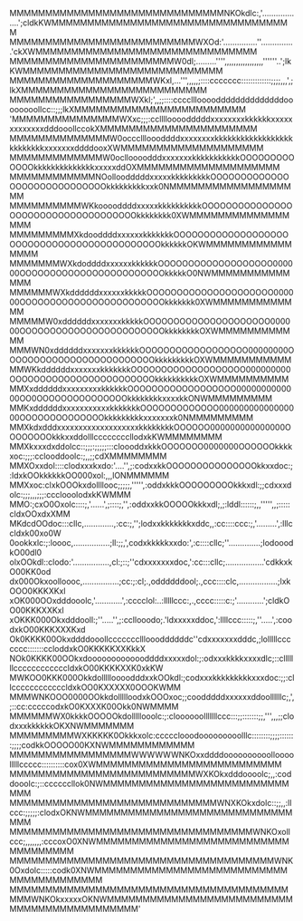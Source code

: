 MMMMMMMMMMMMMMMMMMMMMMMMMMMMMMNKOkdlc:,'..................';cldkKWMMMMMMMMMMMMMMMMMMMMMMMMMMMMMMMMMM
MMMMMMMMMMMMMMMMMMMMMMMMMMWXOd:'...............''...............'ckXWMMMMMMMMMMMMMMMMMMMMMMMMMMMMMMM
MMMMMMMMMMMMMMMMMMMMMMMW0dl;.........'''',,,,,,,,,,,,,,,,,''''''..';lkKWMMMMMMMMMMMMMMMMMMMMMMMMMMMM
MMMMMMMMMMMMMMMMMMMMWKxl,...''',,,,,;::::ccccccc:::::::::::::;;;;,,,',;lkXMMMMMMMMMMMMMMMMMMMMMMMMMM
MMMMMMMMMMMMMMMMMWXkl;',,;;::::cccclllooooddddddddddddddoooooooollcc::;;;lkXMMMMMMMMMMMMMMMMMMMMMMMM
'MMMMMMMMMMMMMMMWXxc;;;:cclllloooodddddxxxxxxxxkkkkkkxxxxxxxxxxxxxdddooollccokXMMMMMMMMMMMMMMMMMMMMMM
MMMMMMMMMMMMMMW0occcllloooddddxxxxxxxxkkkkkkkkkkkkkkkkkkkkkkkkkkxxxxxxxddddooxXWMMMMMMMMMMMMMMMMMMMM
MMMMMMMMMMMMMW0oclloooodddxxxxxxxkkkkkkkkkkkOOOOOOOOOOOOOkkkkkkkkkkkkkkxxxxxddOXMMMMMMMMMMMMMMMMMMMM
MMMMMMMMMMMMNOolloodddddxxxxxkkkkkkkkkOOOOOOOOOOOOOOOOOOOOOOOOOOOOOkkkkkkkkkxxk0NMMMMMMMMMMMMMMMMMMM
MMMMMMMMMMWKkooooddddxxxxxkkkkkkkkkkOOOOOOOOOOOOOOOOOOOOOOOOOOOOOOOOOOOOkkkkkkkk0XWMMMMMMMMMMMMMMMMM
MMMMMMMMMXkdooddddxxxxxxkkkkkkkOOOOOOOOOOOOOOOOOOOOOOOOOOOOOOOOOOOOOOOOOOOOkkkkkkOKWMMMMMMMMMMMMMMMM
MMMMMMMWXkdoddddxxxxxxkkkkkkOOOOOOOOOOOOOOOOOOO000000OOOOOOOOOOOOOOOOOOOOOOOOkkkkkO0NWMMMMMMMMMMMMMM
MMMMMMWXkddddddxxxxxxkkkkkOOOOOOOOOOOOOOOOOOOOO000000OOOOOOOOOOOOOOOOOOOOOOOOkkkkkkk0XWMMMMMMMMMMMMM
MMMMMW0xddddddxxxxxxxkkkkkOOOOOOOOOOOOOOOOOOOOO000000OOOOOOOOOOOOOOOOOOOOOOOOkkkkkkkkOXWMMMMMMMMMMMM
MMMWN0xddddddxxxxxxxkkkkkkOOOOOOOOOOOOOOOOOO00000000OOOOOOOOOOOOOOOOOOOOOOOOOkkkkkkkkkOXWMMMMMMMMMMM
MMWKkddddddxxxxxxxkkkkkkkOOOOOOOOOOOOOOOOOOO000000000OOOOOOOOOOOOOOOOOOOOOOOOkkkkkkkkkkOXWMMMMMMMMMM
MMXxddddddxxxxxxxxxkkkkkkOOOOOOOOOOOOOOOOOO0000000000000OO0OOOOOOOOOOOOOOOkkkkkkkkxxxxkkONWMMMMMMMMM
MMKxddddddxxxxxxxxxxxkkkkkkkOOOOOOOOOOOOO00000000000000000OOOOOOOOOOOOOOkkkkkkkkkxxxxxxxk0NMMMMMMMMM
MMXkdxdddxxxxxxxxxxxxxxxxxxxkkkkkkkkOOOOOO000000000000000OOOOOOOOkkkxxddolllccccccccllodxkKWMMMMMMMM
MMXkxxxdxddolcc::;;;:;;;;;:::cloooddxkkkOOOOOOO0000000OOOOOOkkkkxoc:;;;:cclooddoolc:;,,;;cdXMMMMMMMM
MMXOxxdol::::clodxxxkxdo:'....'',;:codxxkkOOOOOOOOOOOOOOOkkxxdoc:;:ldxkOOkkkkkkOO000xol:,,,lONMMMMMM
MMXxoc:clxkOOOkxdollllooc;;;;;,''''',:oddxkkkOOOOOOOOOkkkxdl:;;cdxxxdolc:;;;,,,;;;:ccclooolodxkKWMMM
MMO:;cxO0Oxolc::::;,'......',;::::;,'',:oddxxkkOOOOOkkkxdl;,;:lddl::::::;,,''''',,;:::::cldxOOxdxXMM
MKdcdOOdoc:::cllc,.............,:cc:;,'';lodxxkkkkkkkxddc,,:cc::::ccc:;,'.........',:lllccldxk00xo0W
0ookkxlc:;:loooc,................;ll:;;,',codxkkkkkxxdo:',:c::::cllc;''..............;lodooodkO00dl0
olxOOkdl::clodo:'................,cl:;::;''cdxxxxxxxdoc,':cc:::cllc;.................'cdkkxkO00KK0od
dx000Okxoolloooc,................;cc:;:cl;.,oddddddool;.,ccc::::clc,.................;lxkOOO0KKKXKxl
xOK000OOxdddooolc,'............',:cccclol:..:lllllccc:,.,cccc:::::c:;'............';cldkOO00KKKXXKxl
xOKKK000Okxdddooll:;''.....'',;:ccllooodo;.'ldxxxxxddoc,':llllccc:::::;,''.....',:coodxkO00KKKXXXKxd
Ok0KKKK00Okxddddooollcccccccllloooddddddc''cdxxxxxxxdddc,;lolllllccccccc:::::::ccloddxkO0KKKKKXXKkkX
NOk0KKKK00OOkxdooooooooooooddddxxxxxdol:;:odxxxkkkkxxxxdlc;::clllllllccccccccccccldxkO00KKKKXXK0xkKW
MWKOO0KKK000OkkdollllloooodddxxkOOkdl:;codxxxkkkkkkkkkxxxdoc:;;:cllccccccccccccldxkOO0KXXXXX0OOOKWMM
MMMWNKOOO0000OOkkdollllloodxkOOOxoc;;coodddddxxxxxxddoollllllc;,',;::cc:cccccodxkO0KXXXK00Okk0NWMMMM
MMMMMMWX0kkkkOOOOOkdolllllooolc:;:cloooooolllllllccc:::;;:::::::;;,''',,,;;clodxxxkkkkkkOKXNWMMMMMMM
MMMMMMMMMWXKKKKK0Okkkxolc:ccccclooodooooooooolllc::::::::;;;;:::::::;;;;codkkOOOOO00KXNWMMMMMMMMMMMM
MMMMMMMMMMMMMMMMMWWWWWWNKOxxddddoooooooooolloooolllllccccc::::::::::cox0XWMMMMMMMMMMMMMMMMMMMMMMMMMM
MMMMMMMMMMMMMMMMMMMMMMMMMMWXKOkxdddoooolc;,,:coddooolc:;::ccccccllok0NWMMMMMMMMMMMMMMMMMMMMMMMMMMMMM
MMMMMMMMMMMMMMMMMMMMMMMMMMMMMWNXKOkxdolc::;;,,:llccc:;;;;;:clodxOKNWMMMMMMMMMMMMMMMMMMMMMMMMMMMMMMMM
MMMMMMMMMMMMMMMMMMMMMMMMMMMMMMMMMMWNKOxollccc;,,,,,,,:cccoxO0XNWMMMMMMMMMMMMMMMMMMMMMMMMMMMMMMMMMMMM
MMMMMMMMMMMMMMMMMMMMMMMMMMMMMMMMMMMMMWNK0Oxdolc:::::codk0XNWMMMMMMMMMMMMMMMMMMMMMMMMMMMMMMMMMMMMMMMM
MMMMMMMMMMMMMMMMMMMMMMMMMMMMMMMMMMMMMMMMMMWNKOkxxxxxOKNWMMMMMMMMMMMMMMMMMMMMMMMMMMMMMMMMMMMMMMMMMMMM'
